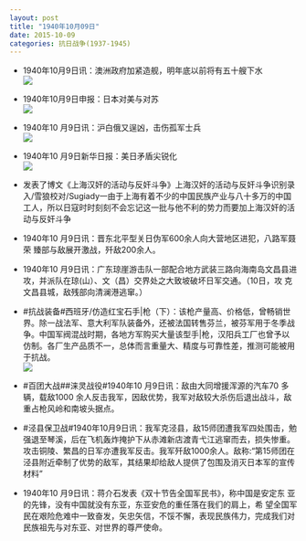 ```yaml
---
layout: post
title: "1940年10月09日"
date: 2015-10-09
categories: 抗日战争(1937-1945)
---
```


<meta name="referrer" content="no-referrer" />

- 1940年10月9日讯：澳洲政府加紧造舰，明年底以前将有五十艘下水 <br/><img src="https://ww1.sinaimg.cn/large/aca367d8jw1ewv8x84qxuj20nk090n01.jpg" />

- 1940年10月9日申报：日本对美与对苏 <br/><img src="https://ww1.sinaimg.cn/large/aca367d8jw1ewv773dmupj20r30ynnjv.jpg" />

- 1940年10 月9日讯：沪白俄又逞凶，击伤孤军士兵 <br/><img src="https://ww4.sinaimg.cn/large/aca367d8jw1ewv5g6lcs2j208k0bn0tk.jpg" />

- 1940年10 月9日新华日报：美日矛盾尖锐化 <br/><img src="https://ww2.sinaimg.cn/large/aca367d8jw1ewv09f0dusj21260hq7aw.jpg" />

- 发表了博文《上海汉奸的活动与反奸斗争》上海汉奸的活动与反奸斗争识别录入/雪狼校对/Sugiady一由于上海有着不少的中国民族产业与八十多万的中国工人，所以日寇时时刻刻不会忘记这一批与他不利的势力而要加上海汉奸的活动与反奸斗争 

- 1940年10 月9日讯：晋东北平型关日伪军600余人向大营地区进犯，八路军聂荣 臻部与敌展开激战，歼敌200余人。 

- 1940年10 月9日讯：广东琼崖游击队一部配合地方武装三路向海南岛文昌县进 攻，并派队在琼(山）、文（昌）交界处之大致坡破坏日军交通。（10日，攻 克文昌县城，敌残部向清澜港逃窜。） 

- #抗战装备#西班牙/仿造红宝石手|枪（下）：该枪产量高、价格低，曾畅销世界。除一战法军、意大利军队装备外，还被法国转售芬兰，被芬军用于冬季战争。中国军阀混战时期，各地方军购买大量该型手|枪，汉阳兵工厂也曾予以仿制。各厂生产品质不一，总体而言重量大、精度与可靠性差，推测可能被用于抗战。 <br/><img src="https://ww3.sinaimg.cn/large/aca367d8jw1ewunjnjtmqj208c0k640t.jpg" />

- #百团大战##涞灵战役#1940年10 月9日讯：敌由大同增援浑源的汽车70 多辆，载敌1000 余人反击我军，因敌优势，我军对敌较大杀伤后退出战斗，敌重占枪风岭和南坡头据点。 

- #泾县保卫战#1940年10月9日讯：我军克泾县，敌15师团遭我军四处围击，勉强退至琴溪，后在飞机轰炸掩护下从赤滩新店渡青弋江逃窜而去，损失惨重。攻击铜陵、繁昌的日军亦遭我军反击。我军歼敌1000余人。敌称:“第15师团在泾县附近牵制了优势的敌军，其结果却给敌人提供了包围及消灭日本军的宣传材料” 

- 1940年10 月9日讯：蒋介石发表《双十节告全国军民书》，称中国是安定东 亚的先锋，没有中国就没有东亚，东亚安危的重任落在我们的肩上，希 望全国军民在艰险危难中一致奋发，矢忠矢信，不馁不懈，表现民族伟力，完成我们对民族祖先与对东亚、对世界的尊严使命。 

